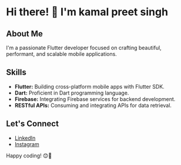 # Hi there! 👋 I'm kamal preet singh

## About Me
I'm a passionate Flutter developer focused on crafting beautiful, performant, and scalable mobile applications.

## Skills
- **Flutter:** Building cross-platform mobile apps with Flutter SDK.
- **Dart:** Proficient in Dart programming language.
- **Firebase:** Integrating Firebase services for backend development.
- **RESTful APIs:** Consuming and integrating APIs for data retrieval.



## Let's Connect
- [LinkedIn](https://www.linkedin.com/in/kamal-preet-singh-259018252/)
- [Instagram](https://www.instagram.com/kps.bathla?igsh=MTRnYXg1dWF0OHp6NQ==)


Happy coding! 😊🚀
